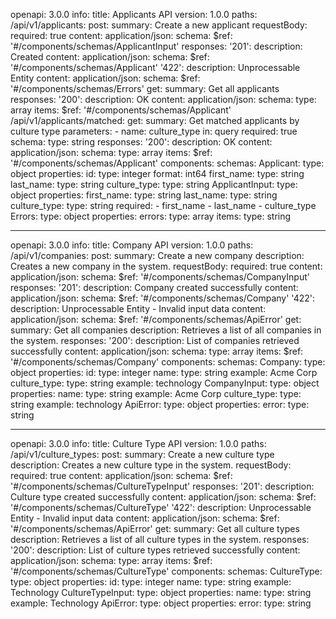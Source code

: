 openapi: 3.0.0
info:
  title: Applicants API
  version: 1.0.0
paths:
  /api/v1/applicants:
    post:
      summary: Create a new applicant
      requestBody:
        required: true
        content:
          application/json:
            schema:
              $ref: '#/components/schemas/ApplicantInput'
      responses:
        '201':
          description: Created
          content:
            application/json:
              schema:
                $ref: '#/components/schemas/Applicant'
        '422':
          description: Unprocessable Entity
          content:
            application/json:
              schema:
                $ref: '#/components/schemas/Errors'
    get:
      summary: Get all applicants
      responses:
        '200':
          description: OK
          content:
            application/json:
              schema:
                type: array
                items:
                  $ref: '#/components/schemas/Applicant'
  /api/v1/applicants/matched:
    get:
      summary: Get matched applicants by culture type
      parameters:
        - name: culture_type
          in: query
          required: true
          schema:
            type: string
      responses:
        '200':
          description: OK
          content:
            application/json:
              schema:
                type: array
                items:
                  $ref: '#/components/schemas/Applicant'
components:
  schemas:
    Applicant:
      type: object
      properties:
        id:
          type: integer
          format: int64
        first_name:
          type: string
        last_name:
          type: string
        culture_type:
          type: string
    ApplicantInput:
      type: object
      properties:
        first_name:
          type: string
        last_name:
          type: string
        culture_type:
          type: string
      required:
        - first_name
        - last_name
        - culture_type
    Errors:
      type: object
      properties:
        errors:
          type: array
          items:
            type: string


------------------------------------------

openapi: 3.0.0
info:
  title: Company API
  version: 1.0.0
paths:
  /api/v1/companies:
    post:
      summary: Create a new company
      description: Creates a new company in the system.
      requestBody:
        required: true
        content:
          application/json:
            schema:
              $ref: '#/components/schemas/CompanyInput'
      responses:
        '201':
          description: Company created successfully
          content:
            application/json:
              schema:
                $ref: '#/components/schemas/Company'
        '422':
          description: Unprocessable Entity - Invalid input data
          content:
            application/json:
              schema:
                $ref: '#/components/schemas/ApiError'
    get:
      summary: Get all companies
      description: Retrieves a list of all companies in the system.
      responses:
        '200':
          description: List of companies retrieved successfully
          content:
            application/json:
              schema:
                type: array
                items:
                  $ref: '#/components/schemas/Company'
components:
  schemas:
    Company:
      type: object
      properties:
        id:
          type: integer
        name:
          type: string
          example: Acme Corp
        culture_type:
          type: string
          example: technology
    CompanyInput:
      type: object
      properties:
        name:
          type: string
          example: Acme Corp
        culture_type:
          type: string
          example: technology
    ApiError:
      type: object
      properties:
        error:
          type: string

-----------------------------------------

openapi: 3.0.0
info:
  title: Culture Type API
  version: 1.0.0
paths:
  /api/v1/culture_types:
    post:
      summary: Create a new culture type
      description: Creates a new culture type in the system.
      requestBody:
        required: true
        content:
          application/json:
            schema:
              $ref: '#/components/schemas/CultureTypeInput'
      responses:
        '201':
          description: Culture type created successfully
          content:
            application/json:
              schema:
                $ref: '#/components/schemas/CultureType'
        '422':
          description: Unprocessable Entity - Invalid input data
          content:
            application/json:
              schema:
                $ref: '#/components/schemas/ApiError'
    get:
      summary: Get all culture types
      description: Retrieves a list of all culture types in the system.
      responses:
        '200':
          description: List of culture types retrieved successfully
          content:
            application/json:
              schema:
                type: array
                items:
                  $ref: '#/components/schemas/CultureType'
components:
  schemas:
    CultureType:
      type: object
      properties:
        id:
          type: integer
        name:
          type: string
          example: Technology
    CultureTypeInput:
      type: object
      properties:
        name:
          type: string
          example: Technology
    ApiError:
      type: object
      properties:
        error:
          type: string

